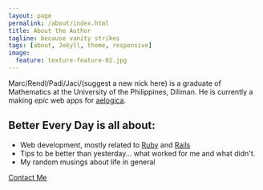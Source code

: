 ```yaml
---
layout: page
permalink: /about/index.html
title: About the Author
tagline: because vanity strikes
tags: [about, Jekyll, theme, responsive]
image:
  feature: texture-feature-02.jpg
---
```


Marc/Rendl/Padi/Jaci/(suggest a new nick here) is a graduate of Mathematics at the University of the Philippines, Diliman.
He is currently a making *epic* web apps for [aelogica](http://aelogica.com).

## Better Every Day is all about:

* Web development, mostly related to [Ruby](http://ruby-lang.org) and [Rails](http://rubyonrails.org)
* Tips to be better than yesterday...  what worked for me and what didn't.
* My random musings about life in general

<a markdown="0" href="mailto:marcrendlignacio[at]gmail.com" class="btn">Contact Me</a>
